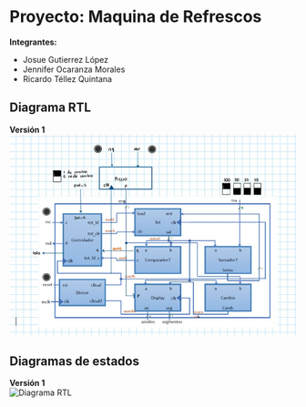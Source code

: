 # Proyecto: Maquina de Refrescos 

**Integrantes:**
- Josue Gutierrez López  
- Jennifer Ocaranza Morales  
- Ricardo Téllez Quintana  

## Diagrama RTL
**Versión 1**  
![Diagrama RTL](Diagrama%20RTL.jpeg)  
## Diagramas de estados
**Versión 1**  
![Diagrama RTL](Diagrama%RTL.jpeg)

